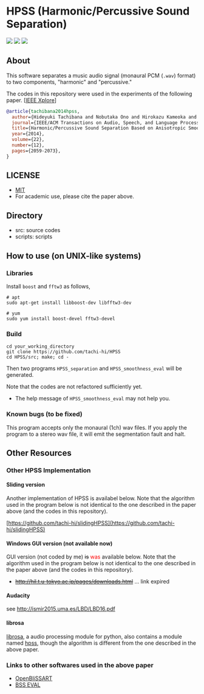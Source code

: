 # HPSS (Harmonic/Percussive Sound Separation)

[![](https://github.com/tachi-hi/HPSS/workflows/build/badge.svg)](https://github.com/tachi-hi/HPSS/actions?query=workflow%3Abuild)
[![](https://github.com/tachi-hi/HPSS/workflows/LaTeXplot/badge.svg)](https://github.com/tachi-hi/HPSS/actions?query=workflow%3ALaTeXplot)
[![](https://img.shields.io/badge/license-MIT-green.svg)](https://opensource.org/licenses/MIT)


## About

This software separates a music audio signal (monaural PCM (`.wav`) format) to two components, "harmonic" and "percussive."


The codes in this repository were used in the experiments of the following paper. [[IEEE Xplore](https://doi.org/10.1109/TASLP.2014.2351131)]

```bibtex
@article{tachibana2014hpss,
  author={Hideyuki Tachibana and Nobutaka Ono and Hirokazu Kameoka and Shigeki Sagayama},
  journal={IEEE/ACM Transactions on Audio, Speech, and Language Processing},
  title={Harmonic/Percussive Sound Separation Based on Anisotropic Smoothness of Spectrograms},
  year={2014},
  volume={22},
  number={12},
  pages={2059-2073},
}
```

## LICENSE

- [MIT](LICENSE)
- For academic use, please cite the paper above.

## Directory

+ src: source codes
+ scripts: scripts

## How to use (on UNIX-like systems)

### Libraries
Install `boost` and `fftw3` as follows,

    # apt
    sudo apt-get install libboost-dev libfftw3-dev

    # yum
    sudo yum install boost-devel fftw3-devel

### Build

    cd your_working_directory
    git clone https://github.com/tachi-hi/HPSS
    cd HPSS/src; make; cd -

Then two programs `HPSS_separation` and `HPSS_smoothness_eval` will be generated.

Note that the codes are not refactored sufficiently yet.

+ The help message of `HPSS_smoothness_eval` may not help you.

### Known bugs (to be fixed)

This program accepts only the monaural (1ch) wav files.
If you apply the program to a stereo wav file, it will emit the segmentation fault and halt.

## Other Resources
### Other HPSS Implementation
#### Sliding version

Another implementation of HPSS is availabel below.
Note that the algorithm used in the program below is not identical to the one described in the paper above (and the codes in this repository).

[https://github.com/tachi-hi/slidingHPSS](https://github.com/tachi-hi/slidingHPSS)


#### Windows GUI version (not available now)
GUI version (not coded by me) ~~is~~ <font color="Red">was</font> available below.
Note that the algorithm used in the program below is not identical to the one described in the paper above (and the codes in this repository).

- ~~http://hil.t.u-tokyo.ac.jp/pages/downloads.html~~ ... link expired

#### Audacity
see http://ismir2015.uma.es/LBD/LBD16.pdf

#### librosa

[librosa](http://librosa.github.io/librosa/), a audio processing module for python, also contains a module named [hpss](http://librosa.github.io/librosa/generated/librosa.decompose.hpss.html), though the algorithm is different from the one described in the above paper.

### Links to other softwares used in the above paper

+ [OpenBliSSART](http://openblissart.github.io/openBliSSART/)
+ [BSS EVAL](http://bass-db.gforge.inria.fr/bss_eval/)
